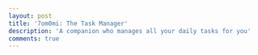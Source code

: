```yaml
---
layout: post
title: '7om0mi: The Task Manager'
description: 'A companion who manages all your daily tasks for you'
comments: true
---
```

